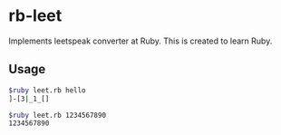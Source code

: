# rb-leet

Implements leetspeak converter at Ruby.
This is created to learn Ruby.



## Usage

```bash
$ruby leet.rb hello
]-[3|_1_[]

$ruby leet.rb 1234567890
1234567890
```

